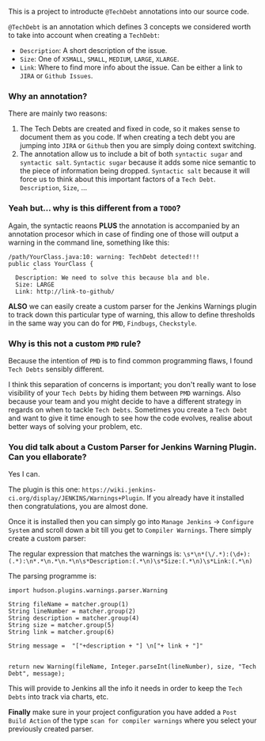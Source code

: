 This is a project to introducte `@TechDebt` annotations into our source code.

`@TechDebt` is an annotation which defines 3 concepts we considered worth to take into account when creating a `TechDebt`:
* `Description`: A short description of the issue.
* `Size`: One of `XSMALL`, `SMALL`, `MEDIUM`, `LARGE`, `XLARGE`.
* `Link`: Where to find more info about the issue. Can be either a link to `JIRA` or `Github Issues`. 

### Why an annotation? ###

There are mainly two reasons:

1. The Tech Debts are created and fixed in code, so it makes sense to document them as you code. If when creating a tech debt you are jumping into `JIRA` or `Github` then you are simply doing context switching.
2. The annotation allow us to include a bit of both `syntactic sugar` and `syntactic salt`. `Syntactic sugar` because it adds some nice semantic to the piece of information being dropped. `Syntactic salt` because it will force us to think about this important factors of a `Tech Debt`. `Description`, `Size`, ...

### Yeah but... why is this different from a `TODO`? 

Again, the syntactic reaons **PLUS** the annotation is accompanied by an annotation procesor which in case of finding one of those will output a warning in the command line, something like this:

```
/path/YourClass.java:10: warning: TechDebt detected!!!
public class YourClass {
       ^
  Description: We need to solve this because bla and ble.
  Size: LARGE
  Link: http://link-to-github/
```

**ALSO** we can easily create a custom parser for the Jenkins Warnings plugin to track down this particular type of warning, this allow to define thresholds in the same way you can do for `PMD`, `Findbugs`, `Checkstyle`.

### Why is this not a custom `PMD` rule?

Because the intention of `PMD` is to find common programming flaws, I found `Tech Debts` sensibly different. 

I think this separation of concerns is important; you don't really want to lose visibility of your `Tech Debts` by hiding them between `PMD` warnings. Also because your team and you might decide to have a different strategy in regards on when to tackle `Tech Debts`. Sometimes you create a `Tech Debt` and want to give it time enough to see how the code evolves, realise about better ways of solving your problem, etc.

### You did talk about a Custom Parser for Jenkins Warning Plugin. Can you ellaborate? 

Yes I can. 

The plugin is this one: `https://wiki.jenkins-ci.org/display/JENKINS/Warnings+Plugin`. If you already have it installed then congratulations, you are almost done.

Once it is installed then you can simply go into `Manage Jenkins` -> `Configure System` and scroll down a bit till you get to `Compiler Warnings`. There simply create a custom parser:

The regular expression that matches the warnings is: `\s*\n*(\/.*):(\d+):(.*):\n*.*\n.*\n.*\n\s*Description:(.*\n)\s*Size:(.*\n)\s*Link:(.*\n)`

The parsing programme is:
```
import hudson.plugins.warnings.parser.Warning

String fileName = matcher.group(1)
String lineNumber = matcher.group(2)
String description = matcher.group(4)
String size = matcher.group(5)
String link = matcher.group(6)

String message =  "["+description + "] \n["+ link + "]" 


return new Warning(fileName, Integer.parseInt(lineNumber), size, "Tech Debt", message);
```

This will provide to Jenkins all the info it needs in order to keep the `Tech Debts` into track via charts, etc.

**Finally** make sure in your project configuration you have added a `Post Build Action` of the type `scan for compiler warnings` where you select your previously created parser. 



